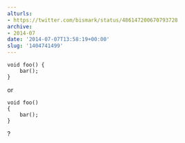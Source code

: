 ```yaml
---
alturls:
- https://twitter.com/bismark/status/486147200670793728
archive:
- 2014-07
date: '2014-07-07T13:58:19+00:00'
slug: '1404741499'
---
```


```
void foo() {
    bar();
}
```

or

```
void foo()
{
    bar();
}
```

?

